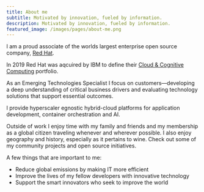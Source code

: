 ```yaml
---
title: About me
subtitle: Motivated by innovation, fueled by information. 
description: Motivated by innovation, fueled by information.
featured_image: /images/pages/about-me.png
---
```


I am a proud associate of the worlds largest enterprise open source company, [Red Hat](https://www.redhat.com). 

In 2019 Red Hat was aqcuired by IBM to define their [Cloud & Cognitive Computing](https://www.ibm.com/cloud/redhat) portfolio.

As an Emerging Technologies Specialist I focus on customers—developing a deep understanding of critical business drivers and evaluating technology solutions that support essential outcomes.

I provide hyperscaler egnostic hybrid-cloud platforms for application development, container orchestration and AI. 

Outside of work I enjoy time with my family and friends and my membership as a global citizen traveling whenever and wherever possible. I also enjoy geography and history, especially as it pertains to wine. Check out some of my community projects and open source initiatives.

A few things that are important to me:

* Reduce global emissions by making IT more efficient
* Improve the lives of my fellow developers with innovative technology
* Support the smart innovators who seek to improve the world
